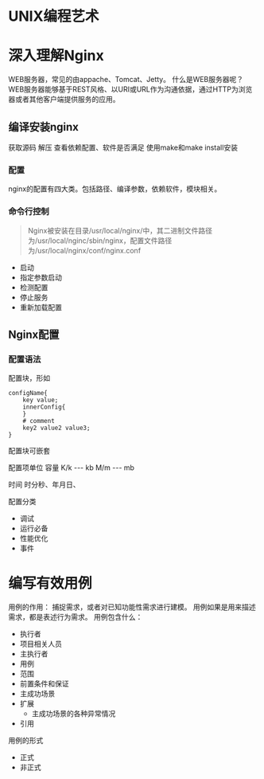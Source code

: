 # UNIX编程艺术


# 深入理解Nginx

WEB服务器，常见的由appache、Tomcat、Jetty。
什么是WEB服务器呢？WEB服务器能够基于REST风格、以URI或URL作为沟通依据，通过HTTP为浏览器或者其他客户端提供服务的应用。

## 编译安装nginx
获取源码
解压
查看依赖配置、软件是否满足
使用make和make install安装

### 配置
nginx的配置有四大类。包括路径、编译参数，依赖软件，模块相关。

### 命令行控制
> Nginx被安装在目录/usr/local/nginx/中，其二进制文件路径为/usr/local/nginc/sbin/nginx，配置文件路径为/usr/local/nginx/conf/nginx.conf

- 启动
- 指定参数启动
- 检测配置
- 停止服务
- 重新加载配置

## Nginx配置

### 配置语法

配置块，形如
```nginx
configName{
	key value;
	innerConfig{
	}
	# comment
	key2 value2 value3;
}
```
配置块可嵌套

配置项单位
容量
K/k  --- kb
M/m  --- mb

时间
时分秒、年月日、

配置分类
- 调试
- 运行必备
- 性能优化
- 事件


# 编写有效用例
用例的作用：
捕捉需求，或者对已知功能性需求进行建模。
用例如果是用来描述需求，都是表述行为需求。
用例包含什么：
- 执行者
- 项目相关人员
- 主执行者
- 用例
- 范围
- 前置条件和保证
- 主成功场景
- 扩展
	- 主成功场景的各种异常情况
- 引用


用例的形式
- 正式
- 非正式